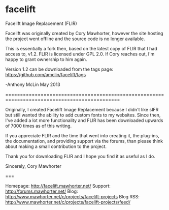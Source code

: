 facelift
========

Facelift Image Replacement (FLIR)


Facelift was originally created by Cory Mawhorter, however the site hosting the project went
offline and the source code is no longer available.

This is essentially a fork then, based on the latest copy of FLIR that I had access to, v1.2.
FLIR is licensed under GPL 2.0. If Cory reaches out, I'm happy to grant ownership to him again.


Version 1.2 can be downloaded from the tags page:
https://github.com/amclin/facelift/tags

-Anthony McLin
May 2013

=============================================================================================


Originally, I created Facelift Image Replacement because I didn't like sIFR but still wanted the 
ability to add custom fonts to my websites.  Since then, I've added a lot more functionality and 
FLIR has been downloaded upwards of 7000 times as of this writing.  

If you appreciate FLIR and the time that went into creating it, the plug-ins, the documentation, 
and providing support via the forums, than please think about making a small contribution to the 
project.  

Thank you for downloading FLIR and I hope you find it as useful as I do.

Sincerely,
Cory Mawhorter

===

Homepage:  http://facelift.mawhorter.net/
Support:  	http://forums.mawhorter.net/
Blog:		http://www.mawhorter.net/c/projects/facelift-projects
Blog RSS:	http://www.mawhorter.net/c/projects/facelift-projects/feed/
